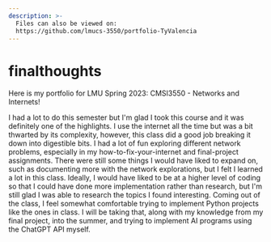 ```yaml
---
description: >-
  Files can also be viewed on:
  https://github.com/lmucs-3550/portfolio-TyValencia
---
```


# finalthoughts

Here is my portfolio for LMU Spring 2023: CMSI3550 - Networks and Internets!

I had a lot to do this semester but I'm glad I took this course and it was definitely one of the highlights. I use the internet all the time but was a bit thwarted by its complexity, however, this class did a good job breaking it down into digestible bits. I had a lot of fun exploring different network problems, especially in my how-to-fix-your-internet and final-project assignments. There were still some things I would have liked to expand on, such as documenting more with the network explorations, but I felt I learned a lot in this class. Ideally, I would have liked to be at a higher level of coding so that I could have done more implementation rather than research, but I'm still glad I was able to research the topics I found interesting. Coming out of the class, I feel somewhat comfortable trying to implement Python projects like the ones in class. I will be taking that, along with my knowledge from my final project, into the summer, and trying to implement AI programs using the ChatGPT API myself.&#x20;
